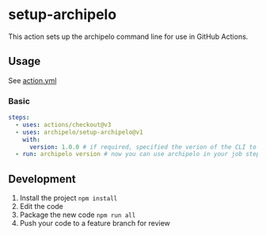 # setup-archipelo

This action sets up the archipelo command line for use in GitHub Actions.

## Usage

See [action.yml](action.yml)

### Basic

```yaml
steps:
  - uses: actions/checkout@v3
  - uses: archipelo/setup-archipelo@v1
    with:
      version: 1.0.0 # if required, specified the verion of the CLI to install
  - run: archipelo version # now you can use archipelo in your job steps
```

## Development

1. Install the project
   `npm install`
1. Edit the code
1. Package the new code
   `npm run all`
1. Push your code to a feature branch for review
